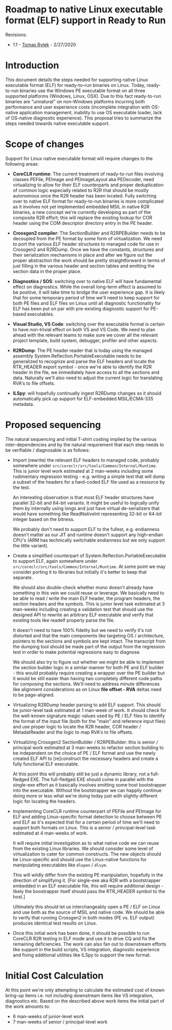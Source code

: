 Roadmap to native Linux executable format (ELF) support in Ready to Run
=======================================================================

Revisions:
* 1.1 - [Tomas Rylek](https://github.com/trylek) - 2/27/2020

# Introduction

This document details the steps needed for supporting native Linux executable
format (ELF) for ready-to-run binaries on Linux. Today, ready-to-run binaries
use the Windows PE executable format on all three supported platforms
(Windows, Linux, OSX). Due to this fact ready-to-run binaries are "unnatural"
on non-Windows platforms incurring both performance and user experience costs
(incomplete integration with OS-native application management, inability to
use OS executable loader, lack of OS-native diagnostic experience). This
proposal tries to summarize the steps needed towards native executable support.

# Scope of changes

Support for Linux native executable format will require changes to the following
areas:

* **CoreCLR runtime**: The current treatment of ready-to-run files involving
  classes PEFile, PEImage and PEImageLayout aka PEDecoder, need virtualizing
  to allow for their ELF counterparts and proper deduplication of common logic
  especially related to R2R that should be mostly autonomous once the R2R header
  has been located. Fully switching over to native ELF format for ready-to-run
  binaries is more complicated as it involves not yet implemented embedded MSIL
  in native R2R binaries, a new concept we're currently developing as part of
  the composite R2R effort; this will replace the existing lookup for COR header
  using the COM descriptor directory entry in the PE header.

* **Crossgen2 compiler**: The SectionBuilder and R2RPEBuilder needs to be
  decoupled from the PE format by some form of virtualization. We need to
  port the various ELF header structures to managed code for use in Crossgen2
  and R2RDump. Once we have the constants, structures and their serialization
  mechanisms in place and after we figure out the proper abstraction the work
  should be pretty straightforward in terms of just filling in the various header
  and section tables and emitting the section data in the proper place.

* **Diagnostics / SOS**: switching over to native ELF will have fundamental effect on
  diagnostics. While the overall long-term effect is assumed to be positive,
  it will take time to bridge the user experience gap. It is likely that for some
  temporary period of time we'll need to keep support for both PE files and ELF
  files on Linux until all diagnostic functionality for ELF has been put on par
  with pre-existing diagnostic support for PE-based executables.

* **Visual Studio, VS Code**: switching over the executable format is certain to
  have non-trivial effect on both VS and VS Code. We need to plan ahead with the
  relevant teams to make sure we cover all the relevant project template, build
  system, debugger, profiler and other aspects.

* **R2RDump**: The PE header reader that is today using the managed assembly
  System.Reflection.PortableExecutable needs to be generalized to recognize and
  parse the ELF headers and locate the RTR_HEADER export symbol - once we're able
  to identify the R2R header in the file, we immediately have access to all the
  sections and data. Naturally we'll also need to adjust the current logic for
  translating RVA's to file offsets.

* **ILSpy**: will hopefully continually ingest R2RDump changes so it should
  automatically pick up support for ELF-embedded MSIL/ECMA-335 metadata.

# Proposed sequencing

The natural sequencing and initial T-shirt costing implied by the various
inter-dependencies and by the natural requirement that each step needs to be
verifiable / diagnosable is as follows:

* Import (rewrite) the relevant ELF headers to managed code, probably
  somewhere under ``src/coreclr/src/tools/Common/Internal/Runtime``.
  This is junior level work estimated at 2 man-weeks including some rudimentary
  regression testing - e.g. writing a simple test that will dump a subset of
  the headers for a hard-coded ELF file used as a resource by the test.
  
  An interesting observation is that most ELF header structures have
  parallel 32-bit and 64-bit variants. It might be useful to logically unify them
  by internally using longs and just have virtual de-serializers that would have
  something like ReadNativeInt representing 32-bit or 64-bit integer based on
  the bitness.
  
  We probably don't need to support ELF to the fullest, e.g. endianness doesn't
  matter as our JIT and runtime doesn't support any high-endian CPU's (ARM has
  technically switchable endianness but we only support the little variant).

* Create a simplified counterpart of System.Reflection.PortableExecutable to
  support ELF, again somewhere under ``src/coreclr/src/tools/Common/Internal/Runtime``.
  At some point we may consider porting it to libraries but initially it's better
  to keep that separate.
  
  We should also double-check whether mono doesn't already have something in this
  vein we could reuse or leverage. We basically need to be able to read / write
  the main ELF header, the program headers, the section headers and the symbols.
  This is junior level task estimated at 3 man-weeks including creating a validation
  test that should use the designed API to rewrite an arbitrary ELF executable and
  verify that existing tools like readelf properly parse the file.
  
  It doesn't need to have 100% fidelity but we need to verify it's not distorted
  and that the main components like targeting OS / architecture, pointers to the
  sections and symbols are kept intact. The transcript from the dumping tool
  should be made part of the output from the regression test in order to make
  potential regressions easy to diagnose.
  
  We should also try to figure out whether we might be able to implement the
  section builder logic in a similar manner for both PE and ELF builder - this
  would probably require creating a wrapper over the PE builder but it would be
  still easier than having two completely different code paths for composing the
  sections. We'll need to address minute differences like alignment considerations
  as on Linux **file offset - RVA** deltas need to be page-aligned.

* Virtualizing R2RDump header parsing to add ELF support. This should be
  junior-level task estimated at 1 man-week of work. It should check for the
  well-known signature magic values used by PE / ELF files to identify the format
  of the input file (both for the "main" and reference input files) and use
  proper logic to locate the R2R header, COR header / MetadatReader and the logic
  to map RVA's to file offsets.

* Virtualizing Crossgen2 SectionBuilder / R2RPEBuilder: this is senior / principal
  work estimated at 3 man-weeks to refactor section building to be independent on
  the choice of PE / ELF format and use the newly created ELF API to [re]construct
  the necessary headers and create a fully functional ELF executable.

  At this point this will probably still be just a dynamic library, not a
  full-fledged EXE. The full-fledged EXE should come in parallel with the
  single-exe effort as it basically involves emitting some host bootstrapper into
  the executable. Without the bootstrapper we can happily continue doing more or
  less what we're doing today just with slightly different logic for locating
  the headers.

* Implementing CoreCLR runtime counterpart of PEFile and PEImage for ELF and
  adding Linux-specific format detection to choose between PE and ELF as it's
  expected that for a certain period of time we'll need to support both formats
  on Linux. This is a senior / principal-level task estimated at 4 man-weeks
  of work.
  
  It will require initial investigation as to what native code we can reuse
  from the existing Linux libraries. We should consider some level of
  virtualization to cater for common constructs. The new objects should be
  Linux-specific and should use the Linux-native functions for manipulating
  executables like ``dlopen`` / ``dlsym``.
  
  This will wildly differ from the existing PE manipulation, hopefully
  in the direction of simplifying it. [For single-exe aka R2R with a
  bootstrapper embedded in an ELF executable file, this will require
  additional design - likely the boostrapper itself should pass the
  RTR_HEADER symbol to the host.]

  Ultimately this should let us interchangeably open a PE / ELF on Linux and
  use both as the source of MSIL and native code. We should be able to verify
  that running Crossgen2 in both modes (PE vs. ELF output) produces identical
  test results on Linux.

* Once this initial work has been done, it should be possible to run CoreCLR
  R2R testing in ELF mode and use it to drive CQ and fix the remaining
  deficiencies. The work can also fan out to downstream efforts like support
  in the build scripts, VS integration, diagnostic experience and fixing
  additional utilities like ILSpy to support the new format.

# Initial Cost Calculation

At this point we're only attempting to calculate the estimated cost of known
bring-up items i.e. not including downstream items like VS integration,
diagnostics etc. Based on the described above work items the initial part
of the work amounts to:

* 6 man-weeks of junior-level work
* 7 man-weeks of senior / principal-level work
